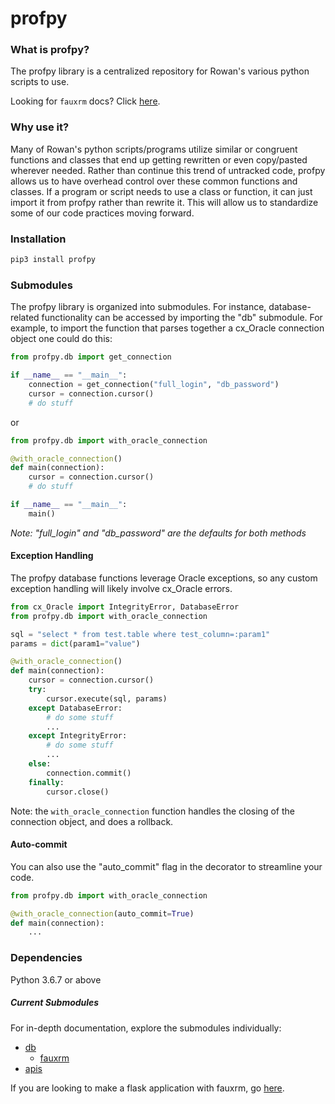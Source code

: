 # profpy
### What is profpy?
The profpy library is a centralized repository for Rowan's various python scripts to use.

Looking for ```fauxrm``` docs? Click [here](./profpy/db/fauxrm/).

### Why use it?
Many of Rowan's python scripts/programs utilize similar or congruent functions and classes that end up getting rewritten or even
copy/pasted wherever needed. Rather than continue this trend of untracked code, profpy allows us to have overhead control over these common functions
and classes. If a program or script needs to use a class or function, it can just import it from profpy rather than rewrite it. This will allow us
to standardize some of our code practices moving forward. 

### Installation
```bash
pip3 install profpy
```

### Submodules
The profpy library is organized into submodules. For instance, database-related functionality can be accessed by importing the 
"db" submodule. For example, to import the function that parses together a cx_Oracle connection object one could do this:

```python
from profpy.db import get_connection

if __name__ == "__main__":
    connection = get_connection("full_login", "db_password")
    cursor = connection.cursor()
    # do stuff
```
or
```python
from profpy.db import with_oracle_connection

@with_oracle_connection()
def main(connection):
    cursor = connection.cursor()
    # do stuff

if __name__ == "__main__":
    main()
```

<i>Note: "full_login" and "db_password" are the defaults for both methods</i>

#### Exception Handling
The profpy database functions leverage Oracle exceptions, so any custom exception handling will likely involve 
cx_Oracle errors.
```python
from cx_Oracle import IntegrityError, DatabaseError
from profpy.db import with_oracle_connection

sql = "select * from test.table where test_column=:param1"
params = dict(param1="value")

@with_oracle_connection()
def main(connection):
    cursor = connection.cursor()
    try:
        cursor.execute(sql, params)
    except DatabaseError:
        # do some stuff
        ...
    except IntegrityError:
        # do some stuff
        ...
    else:
        connection.commit()
    finally:
        cursor.close()
```
Note: the ```with_oracle_connection``` function handles the closing of the connection object, and does a rollback.


#### Auto-commit
You can also use the "auto_commit" flag in the decorator to streamline your code.
```python
from profpy.db import with_oracle_connection

@with_oracle_connection(auto_commit=True)
def main(connection):
    ...
```

### Dependencies
Python 3.6.7 or above

##### Current Submodules
For in-depth documentation, explore the submodules individually:
- [db](./profpy/db)
    * [fauxrm](./profpy/db/fauxrm)
- [apis](./profpy/apis)

If you are looking to make a flask application with fauxrm, go [here](./profpy/db/fauxrm/documentation/flask.md). 
